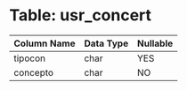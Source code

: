 # Table: usr_concert

| Column Name | Data Type | Nullable |
|-------------|-----------|----------|
| tipocon | char | YES |
| concepto | char | NO |
